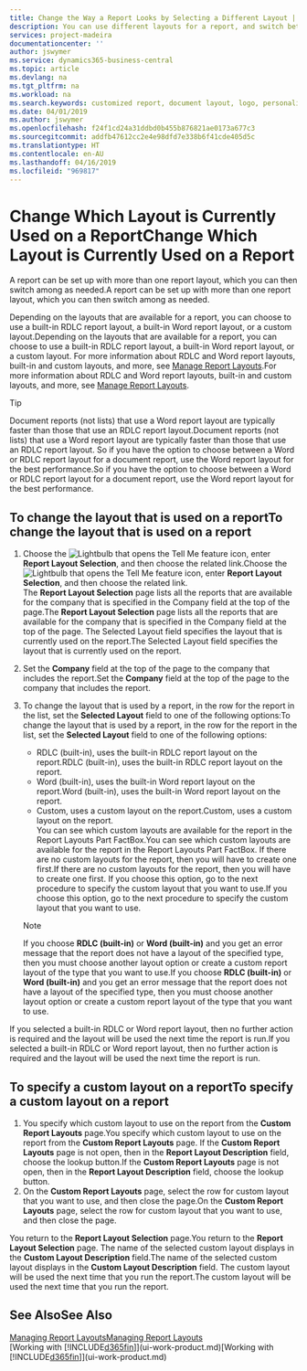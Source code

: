 ```yaml
---
title: Change the Way a Report Looks by Selecting a Different Layout | Microsoft Docs
description: You can use different layouts for a report, and switch between layouts to change how a report looks.
services: project-madeira
documentationcenter: ''
author: jswymer
ms.service: dynamics365-business-central
ms.topic: article
ms.devlang: na
ms.tgt_pltfrm: na
ms.workload: na
ms.search.keywords: customized report, document layout, logo, personalize
ms.date: 04/01/2019
ms.author: jswymer
ms.openlocfilehash: f24f1cd24a31ddbd0b455b876821ae0173a677c3
ms.sourcegitcommit: addfb47612cc2e4e98dfd7e338b6f41cde405d5c
ms.translationtype: HT
ms.contentlocale: en-AU
ms.lasthandoff: 04/16/2019
ms.locfileid: "969817"
---
```

# <a name="change-which-layout-is-currently-used-on-a-report"></a><span data-ttu-id="be9ba-103">Change Which Layout is Currently Used on a Report</span><span class="sxs-lookup"><span data-stu-id="be9ba-103">Change Which Layout is Currently Used on a Report</span></span>
<span data-ttu-id="be9ba-104">A report can be set up with more than one report layout, which you can then switch among as needed.</span><span class="sxs-lookup"><span data-stu-id="be9ba-104">A report can be set up with more than one report layout, which you can then switch among as needed.</span></span>

<span data-ttu-id="be9ba-105">Depending on the layouts that are available for a report, you can choose to use a built-in RDLC report layout, a built-in Word report layout, or a custom layout.</span><span class="sxs-lookup"><span data-stu-id="be9ba-105">Depending on the layouts that are available for a report, you can choose to use a built-in RDLC report layout, a built-in Word report layout, or a custom layout.</span></span> <span data-ttu-id="be9ba-106">For more information about RDLC and Word report layouts, built-in and custom layouts, and more, see [Manage Report Layouts](ui-manage-report-layouts.md).</span><span class="sxs-lookup"><span data-stu-id="be9ba-106">For more information about RDLC and Word report layouts, built-in and custom layouts, and more, see [Manage Report Layouts](ui-manage-report-layouts.md).</span></span>

> [!TIP]  
> <span data-ttu-id="be9ba-107">Document reports (not lists) that use a Word report layout are typically faster than those that use an RDLC report layout.</span><span class="sxs-lookup"><span data-stu-id="be9ba-107">Document reports (not lists) that use a Word report layout are typically faster than those that use an RDLC report layout.</span></span> <span data-ttu-id="be9ba-108">So if you have the option to choose between a Word or RDLC report layout for a document report, use the Word report layout for the best performance.</span><span class="sxs-lookup"><span data-stu-id="be9ba-108">So if you have the option to choose between a Word or RDLC report layout for a document report, use the Word report layout for the best performance.</span></span>  

## <a name="to-change-the-layout-that-is-used-on-a-report"></a><span data-ttu-id="be9ba-109">To change the layout that is used on a report</span><span class="sxs-lookup"><span data-stu-id="be9ba-109">To change the layout that is used on a report</span></span>
1. <span data-ttu-id="be9ba-110">Choose the ![Lightbulb that opens the Tell Me feature](media/ui-search/search_small.png "Tell me what you want to do") icon, enter **Report Layout Selection**, and then choose the related link.</span><span class="sxs-lookup"><span data-stu-id="be9ba-110">Choose the ![Lightbulb that opens the Tell Me feature](media/ui-search/search_small.png "Tell me what you want to do") icon, enter **Report Layout Selection**, and then choose the related link.</span></span>  
   <span data-ttu-id="be9ba-111">The **Report Layout Selection** page lists all the reports that are available for the company that is specified in the Company field at the top of the page.</span><span class="sxs-lookup"><span data-stu-id="be9ba-111">The **Report Layout Selection** page lists all the reports that are available for the company that is specified in the Company field at the top of the page.</span></span> <span data-ttu-id="be9ba-112">The Selected Layout field specifies the layout that is currently used on the report.</span><span class="sxs-lookup"><span data-stu-id="be9ba-112">The Selected Layout field specifies the layout that is currently used on the report.</span></span>
2. <span data-ttu-id="be9ba-113">Set the **Company** field at the top of the page to the company that includes the report.</span><span class="sxs-lookup"><span data-stu-id="be9ba-113">Set the **Company** field at the top of the page to the company that includes the report.</span></span>
3. <span data-ttu-id="be9ba-114">To change the layout that is used by a report, in the row for the report in the list, set the **Selected Layout** field to one of the following options:</span><span class="sxs-lookup"><span data-stu-id="be9ba-114">To change the layout that is used by a report, in the row for the report in the list, set the **Selected Layout** field to one of the following options:</span></span>
   * <span data-ttu-id="be9ba-115">RDLC (built-in), uses the built-in RDLC report layout on the report.</span><span class="sxs-lookup"><span data-stu-id="be9ba-115">RDLC (built-in), uses the built-in RDLC report layout on the report.</span></span>
   * <span data-ttu-id="be9ba-116">Word (built-in), uses the built-in Word report layout on the report.</span><span class="sxs-lookup"><span data-stu-id="be9ba-116">Word (built-in), uses the built-in Word report layout on the report.</span></span>
   * <span data-ttu-id="be9ba-117">Custom, uses a custom layout on the report.</span><span class="sxs-lookup"><span data-stu-id="be9ba-117">Custom, uses a custom layout on the report.</span></span>  
     <span data-ttu-id="be9ba-118">You can see which custom layouts are available for the report in the Report Layouts Part FactBox.</span><span class="sxs-lookup"><span data-stu-id="be9ba-118">You can see which custom layouts are available for the report in the Report Layouts Part FactBox.</span></span> <span data-ttu-id="be9ba-119">If there are no custom layouts for the report, then you will have to create one first.</span><span class="sxs-lookup"><span data-stu-id="be9ba-119">If there are no custom layouts for the report, then you will have to create one first.</span></span> <span data-ttu-id="be9ba-120">If you choose this option, go to the next procedure to specify the custom layout that you want to use.</span><span class="sxs-lookup"><span data-stu-id="be9ba-120">If you choose this option, go to the next procedure to specify the custom layout that you want to use.</span></span>

    > [!NOTE]  
    >   <span data-ttu-id="be9ba-121">If you choose **RDLC (built-in)** or **Word (built-in)** and you get an error message that the report does not have a layout of the specified type, then you must choose another layout option or create a custom report layout of the type that you want to use.</span><span class="sxs-lookup"><span data-stu-id="be9ba-121">If you choose **RDLC (built-in)** or **Word (built-in)** and you get an error message that the report does not have a layout of the specified type, then you must choose another layout option or create a custom report layout of the type that you want to use.</span></span>

<span data-ttu-id="be9ba-122">If you selected a built-in RDLC or Word report layout, then no further action is required and the layout will be used the next time the report is run.</span><span class="sxs-lookup"><span data-stu-id="be9ba-122">If you selected a built-in RDLC or Word report layout, then no further action is required and the layout will be used the next time the report is run.</span></span>

## <a name="to-specify-a-custom-layout-on-a-report"></a><span data-ttu-id="be9ba-123">To specify a custom layout on a report</span><span class="sxs-lookup"><span data-stu-id="be9ba-123">To specify a custom layout on a report</span></span>
1. <span data-ttu-id="be9ba-124">You specify which custom layout to use on the report from the **Custom Report Layouts** page.</span><span class="sxs-lookup"><span data-stu-id="be9ba-124">You specify which custom layout to use on the report from the **Custom Report Layouts** page.</span></span> <span data-ttu-id="be9ba-125">If the **Custom Report Layouts** page is not open, then in the **Report Layout Description** field, choose the lookup button.</span><span class="sxs-lookup"><span data-stu-id="be9ba-125">If the **Custom Report Layouts** page is not open, then in the **Report Layout Description** field, choose the lookup button.</span></span>
2. <span data-ttu-id="be9ba-126">On the **Custom Report Layouts** page, select the row for custom layout that you want to use, and then close the page.</span><span class="sxs-lookup"><span data-stu-id="be9ba-126">On the **Custom Report Layouts** page, select the row for custom layout that you want to use, and then close the page.</span></span>

<span data-ttu-id="be9ba-127">You return to the **Report Layout Selection** page.</span><span class="sxs-lookup"><span data-stu-id="be9ba-127">You return to the **Report Layout Selection** page.</span></span> <span data-ttu-id="be9ba-128">The name of the selected custom layout displays in the **Custom Layout Description** field.</span><span class="sxs-lookup"><span data-stu-id="be9ba-128">The name of the selected custom layout displays in the **Custom Layout Description** field.</span></span> <span data-ttu-id="be9ba-129">The custom layout will be used the next time that you run the report.</span><span class="sxs-lookup"><span data-stu-id="be9ba-129">The custom layout will be used the next time that you run the report.</span></span>

## <a name="see-also"></a><span data-ttu-id="be9ba-130">See Also</span><span class="sxs-lookup"><span data-stu-id="be9ba-130">See Also</span></span>
[<span data-ttu-id="be9ba-131">Managing Report Layouts</span><span class="sxs-lookup"><span data-stu-id="be9ba-131">Managing Report Layouts</span></span>](ui-manage-report-layouts.md)  
<span data-ttu-id="be9ba-132">[Working with [!INCLUDE[d365fin](includes/d365fin_md.md)]](ui-work-product.md)</span><span class="sxs-lookup"><span data-stu-id="be9ba-132">[Working with [!INCLUDE[d365fin](includes/d365fin_md.md)]](ui-work-product.md)</span></span>
